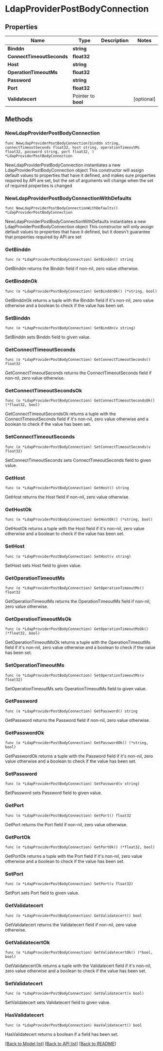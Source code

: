 # LdapProviderPostBodyConnection

## Properties

Name | Type | Description | Notes
------------ | ------------- | ------------- | -------------
**Binddn** | **string** |  | 
**ConnectTimeoutSeconds** | **float32** |  | 
**Host** | **string** |  | 
**OperationTimeoutMs** | **float32** |  | 
**Password** | **string** |  | 
**Port** | **float32** |  | 
**Validatecert** | Pointer to **bool** |  | [optional] 

## Methods

### NewLdapProviderPostBodyConnection

`func NewLdapProviderPostBodyConnection(binddn string, connectTimeoutSeconds float32, host string, operationTimeoutMs float32, password string, port float32, ) *LdapProviderPostBodyConnection`

NewLdapProviderPostBodyConnection instantiates a new LdapProviderPostBodyConnection object
This constructor will assign default values to properties that have it defined,
and makes sure properties required by API are set, but the set of arguments
will change when the set of required properties is changed

### NewLdapProviderPostBodyConnectionWithDefaults

`func NewLdapProviderPostBodyConnectionWithDefaults() *LdapProviderPostBodyConnection`

NewLdapProviderPostBodyConnectionWithDefaults instantiates a new LdapProviderPostBodyConnection object
This constructor will only assign default values to properties that have it defined,
but it doesn't guarantee that properties required by API are set

### GetBinddn

`func (o *LdapProviderPostBodyConnection) GetBinddn() string`

GetBinddn returns the Binddn field if non-nil, zero value otherwise.

### GetBinddnOk

`func (o *LdapProviderPostBodyConnection) GetBinddnOk() (*string, bool)`

GetBinddnOk returns a tuple with the Binddn field if it's non-nil, zero value otherwise
and a boolean to check if the value has been set.

### SetBinddn

`func (o *LdapProviderPostBodyConnection) SetBinddn(v string)`

SetBinddn sets Binddn field to given value.


### GetConnectTimeoutSeconds

`func (o *LdapProviderPostBodyConnection) GetConnectTimeoutSeconds() float32`

GetConnectTimeoutSeconds returns the ConnectTimeoutSeconds field if non-nil, zero value otherwise.

### GetConnectTimeoutSecondsOk

`func (o *LdapProviderPostBodyConnection) GetConnectTimeoutSecondsOk() (*float32, bool)`

GetConnectTimeoutSecondsOk returns a tuple with the ConnectTimeoutSeconds field if it's non-nil, zero value otherwise
and a boolean to check if the value has been set.

### SetConnectTimeoutSeconds

`func (o *LdapProviderPostBodyConnection) SetConnectTimeoutSeconds(v float32)`

SetConnectTimeoutSeconds sets ConnectTimeoutSeconds field to given value.


### GetHost

`func (o *LdapProviderPostBodyConnection) GetHost() string`

GetHost returns the Host field if non-nil, zero value otherwise.

### GetHostOk

`func (o *LdapProviderPostBodyConnection) GetHostOk() (*string, bool)`

GetHostOk returns a tuple with the Host field if it's non-nil, zero value otherwise
and a boolean to check if the value has been set.

### SetHost

`func (o *LdapProviderPostBodyConnection) SetHost(v string)`

SetHost sets Host field to given value.


### GetOperationTimeoutMs

`func (o *LdapProviderPostBodyConnection) GetOperationTimeoutMs() float32`

GetOperationTimeoutMs returns the OperationTimeoutMs field if non-nil, zero value otherwise.

### GetOperationTimeoutMsOk

`func (o *LdapProviderPostBodyConnection) GetOperationTimeoutMsOk() (*float32, bool)`

GetOperationTimeoutMsOk returns a tuple with the OperationTimeoutMs field if it's non-nil, zero value otherwise
and a boolean to check if the value has been set.

### SetOperationTimeoutMs

`func (o *LdapProviderPostBodyConnection) SetOperationTimeoutMs(v float32)`

SetOperationTimeoutMs sets OperationTimeoutMs field to given value.


### GetPassword

`func (o *LdapProviderPostBodyConnection) GetPassword() string`

GetPassword returns the Password field if non-nil, zero value otherwise.

### GetPasswordOk

`func (o *LdapProviderPostBodyConnection) GetPasswordOk() (*string, bool)`

GetPasswordOk returns a tuple with the Password field if it's non-nil, zero value otherwise
and a boolean to check if the value has been set.

### SetPassword

`func (o *LdapProviderPostBodyConnection) SetPassword(v string)`

SetPassword sets Password field to given value.


### GetPort

`func (o *LdapProviderPostBodyConnection) GetPort() float32`

GetPort returns the Port field if non-nil, zero value otherwise.

### GetPortOk

`func (o *LdapProviderPostBodyConnection) GetPortOk() (*float32, bool)`

GetPortOk returns a tuple with the Port field if it's non-nil, zero value otherwise
and a boolean to check if the value has been set.

### SetPort

`func (o *LdapProviderPostBodyConnection) SetPort(v float32)`

SetPort sets Port field to given value.


### GetValidatecert

`func (o *LdapProviderPostBodyConnection) GetValidatecert() bool`

GetValidatecert returns the Validatecert field if non-nil, zero value otherwise.

### GetValidatecertOk

`func (o *LdapProviderPostBodyConnection) GetValidatecertOk() (*bool, bool)`

GetValidatecertOk returns a tuple with the Validatecert field if it's non-nil, zero value otherwise
and a boolean to check if the value has been set.

### SetValidatecert

`func (o *LdapProviderPostBodyConnection) SetValidatecert(v bool)`

SetValidatecert sets Validatecert field to given value.

### HasValidatecert

`func (o *LdapProviderPostBodyConnection) HasValidatecert() bool`

HasValidatecert returns a boolean if a field has been set.


[[Back to Model list]](../README.md#documentation-for-models) [[Back to API list]](../README.md#documentation-for-api-endpoints) [[Back to README]](../README.md)


